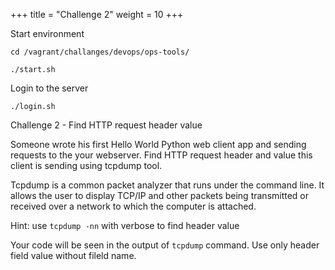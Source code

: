 +++
title = "Challenge 2"
weight = 10
+++


Start environment

```
cd /vagrant/challanges/devops/ops-tools/
```

```
./start.sh
```

Login to the server

```
./login.sh
```

Challenge 2 - Find HTTP request header value

Someone wrote his first Hello World Python web client app and sending requests to the your webserver.
Find HTTP request header and value this client is sending using tcpdump tool.

Tcpdump is a common packet analyzer that runs under the command line. It allows the user to display TCP/IP and other packets being transmitted or received over a network to which the computer is attached. 


Hint: use `tcpdump -nn` with verbose to find header value

Your code will be seen in the output of `tcpdump` command. Use only header field value without fileld name.
